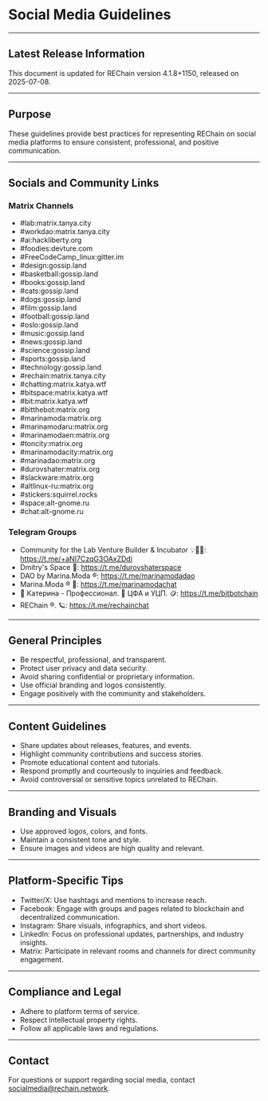 # Social Media Guidelines

---

## Latest Release Information

This document is updated for REChain version 4.1.8+1150, released on 2025-07-08.

---

## Purpose

These guidelines provide best practices for representing REChain on social media platforms to ensure consistent, professional, and positive communication.

---

## Socials and Community Links

### Matrix Channels

- #lab:matrix.tanya.city
- #workdao:matrix.tanya.city
- #ai:hackliberty.org
- #foodies:devture.com
- #FreeCodeCamp_linux:gitter.im
- #design:gossip.land
- #basketball:gossip.land
- #books:gossip.land
- #cats:gossip.land
- #dogs:gossip.land
- #film:gossip.land
- #football:gossip.land
- #oslo:gossip.land
- #music:gossip.land
- #news:gossip.land
- #science:gossip.land
- #sports:gossip.land
- #technology:gossip.land
- #rechain:matrix.tanya.city
- #chatting:matrix.katya.wtf
- #bitspace:matrix.katya.wtf
- #bit:matrix.katya.wtf
- #bitthebot:matrix.org
- #marinamoda:matrix.org
- #marinamodaru:matrix.org
- #marinamodaen:matrix.org
- #toncity:matrix.org
- #marinamodacity:matrix.org
- #marinadao:matrix.org
- #durovshater:matrix.org
- #slackware:matrix.org
- #altlinux-ru:matrix.org
- #stickers:squirrel.rocks
- #space:alt-gnome.ru
- #chat:alt-gnome.ru

### Telegram Groups

- Community for the Lab Venture Builder & Incubator 💡👀💭: https://t.me/+aNI7CzqG3OAxZDdi
- Dmitry's Space 🤳: https://t.me/durovshaterspace
- DAO by Marina.Moda ®: https://t.me/marinamodadao
- Marina.Moda ® 💖: https://t.me/marinamodachat
- 🎨 Катерина - Профессионал. 🙆 ЦФА и УЦП. 🪙: https://t.me/bitbotchain
- REChain ®️. 🪐: https://t.me/rechainchat

---

## General Principles

- Be respectful, professional, and transparent.
- Protect user privacy and data security.
- Avoid sharing confidential or proprietary information.
- Use official branding and logos consistently.
- Engage positively with the community and stakeholders.

---

## Content Guidelines

- Share updates about releases, features, and events.
- Highlight community contributions and success stories.
- Promote educational content and tutorials.
- Respond promptly and courteously to inquiries and feedback.
- Avoid controversial or sensitive topics unrelated to REChain.

---

## Branding and Visuals

- Use approved logos, colors, and fonts.
- Maintain a consistent tone and style.
- Ensure images and videos are high quality and relevant.

---

## Platform-Specific Tips

- Twitter/X: Use hashtags and mentions to increase reach.
- Facebook: Engage with groups and pages related to blockchain and decentralized communication.
- Instagram: Share visuals, infographics, and short videos.
- LinkedIn: Focus on professional updates, partnerships, and industry insights.
- Matrix: Participate in relevant rooms and channels for direct community engagement.

---

## Compliance and Legal

- Adhere to platform terms of service.
- Respect intellectual property rights.
- Follow all applicable laws and regulations.

---

## Contact

For questions or support regarding social media, contact socialmedia@rechain.network.
